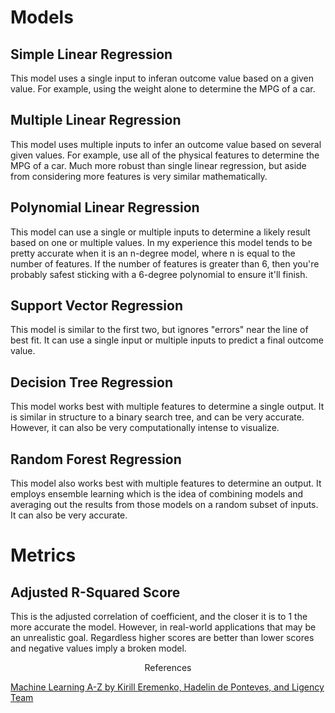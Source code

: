 # Models
## Simple Linear Regression
This model uses a single input to inferan outcome value based on a given value. For example, using the weight alone to determine the MPG of a car.
## Multiple Linear Regression
This model uses multiple inputs to infer an outcome value based on several given values. For example, use all of the physical features to determine the MPG of a car. Much more robust than single linear regression, but aside from considering more features is very similar mathematically.
## Polynomial Linear Regression
This model can use a single or multiple inputs to determine a likely result based on one or multiple values. In my experience this model tends to be pretty accurate when it is an n-degree model, where n is equal to the number of features. If the number of features is greater than 6, then you're probably safest sticking with a 6-degree polynomial to ensure it'll finish.
## Support Vector Regression
This model is similar to the first two, but ignores "errors" near the line of best fit. It can use a single input or multiple inputs to predict a final outcome value. 
## Decision Tree Regression
This model works best with multiple features to determine a single output. It is similar in structure to a binary search tree, and can be very accurate. However, it can also be very computationally intense to visualize.
## Random Forest Regression
This model also works best with multiple features to determine an output. It employs ensemble learning which is the idea of combining models and averaging out the results from those models on a random subset of inputs. It can also be very accurate.
# Metrics
## Adjusted R-Squared Score
This is the adjusted correlation of coefficient, and the closer it is to 1 the more accurate the model. However, in real-world applications that may be an unrealistic goal. Regardless higher scores are better than lower scores and negative values imply a broken model.

<p align=center>References</p>

[Machine Learning A-Z by Kirill Eremenko, Hadelin de Ponteves, and Ligency Team](https://www.udemy.com/course/machinelearning/learn/lecture/19596438?start=1#overview)
